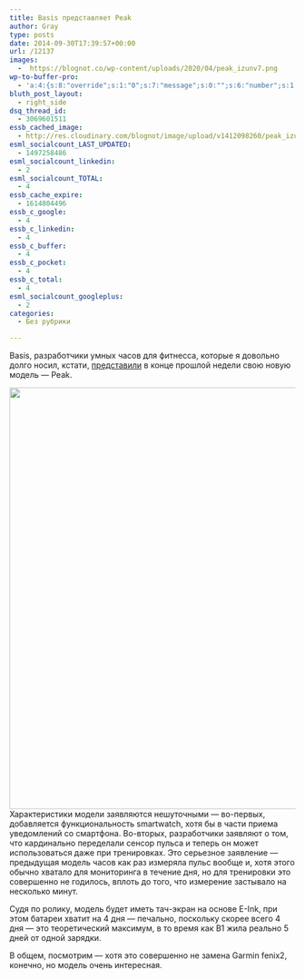 ```yaml
---
title: Basis представляет Peak
author: Gray
type: posts
date: 2014-09-30T17:39:57+00:00
url: /12137
images:
  -  https://blognot.co/wp-content/uploads/2020/04/peak_izunv7.png
wp-to-buffer-pro:
  - 'a:4:{s:8:"override";s:1:"0";s:7:"message";s:0:"";s:6:"number";s:1:"1";s:16:"alternateMessage";s:0:"";}'
bluth_post_layout:
  - right_side
dsq_thread_id:
  - 3069601511
essb_cached_image:
  - http://res.cloudinary.com/blognot/image/upload/v1412098260/peak_izunv7.png
esml_socialcount_LAST_UPDATED:
  - 1497258486
esml_socialcount_linkedin:
  - 2
esml_socialcount_TOTAL:
  - 4
essb_cache_expire:
  - 1614804496
essb_c_google:
  - 4
essb_c_linkedin:
  - 4
essb_c_buffer:
  - 4
essb_c_pocket:
  - 4
essb_c_total:
  - 4
esml_socialcount_googleplus:
  - 2
categories:
  - Без рубрики

---
```








Basis, разработчики умных часов для фитнесса, которые я довольно долго носил, кстати, [представили][1] в конце прошлой недели свою новую модель — Peak.

<img data-attachment-id="12138" data-permalink="https://blognot.co/12137/peak_izunv7" data-orig-file="https://i1.wp.com/blognot.co/wp-content/uploads/2020/04/peak_izunv7.png?fit=798%2C801&ssl=1" data-orig-size="798,801" data-comments-opened="1" data-image-meta="{&quot;aperture&quot;:&quot;0&quot;,&quot;credit&quot;:&quot;&quot;,&quot;camera&quot;:&quot;&quot;,&quot;caption&quot;:&quot;&quot;,&quot;created_timestamp&quot;:&quot;0&quot;,&quot;copyright&quot;:&quot;&quot;,&quot;focal_length&quot;:&quot;0&quot;,&quot;iso&quot;:&quot;0&quot;,&quot;shutter_speed&quot;:&quot;0&quot;,&quot;title&quot;:&quot;&quot;,&quot;orientation&quot;:&quot;0&quot;}" data-image-title="peak_izunv7" data-image-description="" data-medium-file="https://i1.wp.com/blognot.co/wp-content/uploads/2020/04/peak_izunv7.png?fit=300%2C300&ssl=1" data-large-file="https://i1.wp.com/blognot.co/wp-content/uploads/2020/04/peak_izunv7.png?fit=740%2C743&ssl=1" class="aligncenter wp-image-12138" src="https://i0.wp.com/res.cloudinary.com/blognot/image/upload/v1412098260/peak_izunv7.png?resize=740%2C743&#038;ssl=1" alt="" width="740" height="743" data-recalc-dims="1" />  
Характеристики модели заявляются нешуточными — во-первых, добавляется функциональность smartwatch, хотя бы в части приема уведомлений со смартфона. Во-вторых, разработчики заявляют о том, что кардинально переделали сенсор пульса и теперь он может использоваться даже при тренировках. Это серьезное заявление — предыдущая модель часов как раз измеряла пульс вообще и, хотя этого обычно хватало для мониторинга в течение дня, но для тренировки это совершенно не годилось, вплоть до того, что измерение застывало на несколько минут.

Судя по ролику, модель будет иметь тач-экран на основе E-Ink, при этом батареи хватит на 4 дня — печально, поскольку скорее всего 4 дня — это теоретический максимум, в то время как B1 жила реально 5 дней от одной зарядки.

В общем, посмотрим — хотя это совершенно не замена Garmin fenix2, конечно, но модель очень интересная.

 [1]: http://www.mybasis.com/blog/2014/09/peak-announce-post/